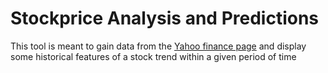 # Stockprice Analysis and Predictions

<p>This tool is meant to gain data from the <a href="https://finance.yahoo.com">Yahoo finance page</a> and display some historical features of a stock trend within a given period of time</p>
